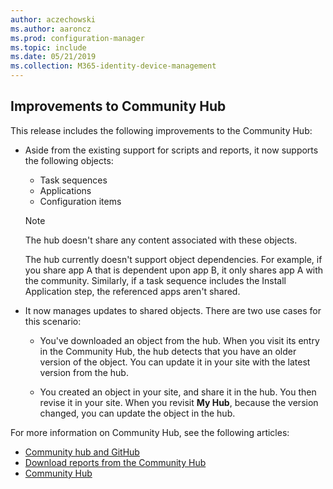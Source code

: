 ```yaml
---
author: aczechowski
ms.author: aaroncz
ms.prod: configuration-manager
ms.topic: include
ms.date: 05/21/2019
ms.collection: M365-identity-device-management
---
```


## <a name="bkmk_hub"></a> Improvements to Community Hub

<!--4224401-->

This release includes the following improvements to the Community Hub:

- Aside from the existing support for scripts and reports, it now supports the following objects:  

    - Task sequences
    - Applications
    - Configuration items  

    > [!Note]  
    > The hub doesn't share any content associated with these objects.
    >
    > The hub currently doesn't support object dependencies. For example, if you share app A that is dependent upon app B, it only shares app A with the community. Similarly, if a task sequence includes the Install Application step, the referenced apps aren't shared.

<!-- What about task sequences secrets? -->

- It now manages updates to shared objects. There are two use cases for this scenario:  

    - You've downloaded an object from the hub. When you visit its entry in the Community Hub, the hub detects that you have an older version of the object. You can update it in your site with the latest version from the hub.

    - You created an object in your site, and share it in the hub. You then revise it in your site. When you revisit **My Hub**, because the version changed, you can update the object in the hub.  

For more information on Community Hub, see the following articles:

- [Community hub and GitHub](/sccm/core/get-started/2019/technical-preview-1904#community-hub-and-github)
- [Download reports from the Community Hub](/sccm/core/get-started/capabilities-in-technical-preview-1812#bkmk_hub)
- [Community Hub](/sccm/core/get-started/capabilities-in-technical-preview-1807#bkmk_hub)
